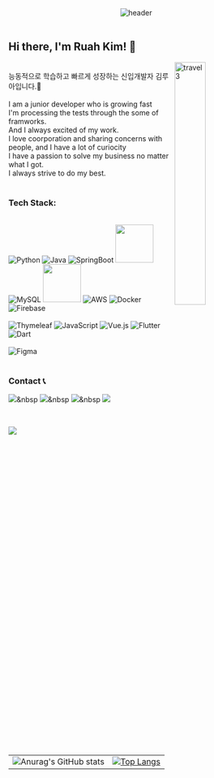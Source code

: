 



<div align="center">
  <img src="https://capsule-render.vercel.app/api?type=rect&color=timeGradient&height=200&text=Welcome&fontSize=30"&desc=Desc&descAlign=20 alt="header">
</div>


<br/>

## Hi there, I'm Ruah Kim! 👋
<img width="542" alt="travel3" src="https://github.com/user-attachments/assets/265b33a1-514b-40b3-a475-f3fe0ffb49c3" style="width: 35%; max-width: 300px; min-width:150px" align="right">

<br>
<div>
능동적으로 학습하고 빠르게 성장하는 신입개발자 김루아입니다.🙂<br/>
<br>
I am a junior developer who is growing fast<br/>
I'm processing the tests through the some of framworks.<br/>
And I always excited of my work.<br/>
I love coorporation and sharing concerns with people, and I have a lot of curiocity<br/>
I have a passion to solve my business no matter what I got. <br/>
I always strive to do my best.
</div>
<br/>


### Tech Stack:

<br/>
  
  <img src="https://img.shields.io/badge/Python-3776AB?style=flat-square&logo=Python&logoColor=white" alt="Python"/>
  <img src="https://img.shields.io/badge/Java-007396?style=flat-square&logo=Java&logoColor=white" alt="Java"/> 
  <img src="https://img.shields.io/badge/SpringBoot-6DB33F?style=flat-square&logo=SpringBoot&logoColor=white" alt="SpringBoot"/> 
  <img src="https://img.shields.io/badge/FastAPI-005571?style=for-the-badge&logo=fastapi" width="75px"/>
  <img src="https://img.shields.io/badge/Mysql-E6B91E?style=flat-square&logo=MySql&logoColor=white" alt="MySQL"/> 
  <img src="https://img.shields.io/badge/MongoDB-%234ea94b.svg?style=for-the-badge&logo=mongodb&logoColor=white" width="75px"/>
  <img src="https://img.shields.io/badge/AWS-232F3E?style=flat-square&logo=AmazonAWS&logoColor=white" alt="AWS"/> 
  <img src="https://img.shields.io/badge/Docker-2496ED?style=flat-square&logo=Docker&logoColor=white" alt="Docker"/> 
<img src="https://img.shields.io/badge/Firebase-FFCA28?style=flat-square&logo=Firebase&logoColor=white" alt="Firebase"/>


<br/>  
<br/>
  <img src="https://img.shields.io/badge/Thymeleaf-005F0F?style=flat-square&logo=Thymeleaf&logoColor=white" alt="Thymeleaf"/> 
  <img src="https://img.shields.io/badge/JavaScript-F7DF1E?style=flat-square&logo=JavaScript&logoColor=black" alt="JavaScript"/> 
  <img src="https://img.shields.io/badge/Vue.js-4FC08D?style=flat-square&logo=Vue.js&logoColor=white" alt="Vue.js"/> 
  <img src="https://img.shields.io/badge/Flutter-02569B?style=flat-square&logo=Flutter&logoColor=white" alt="Flutter"/> 
  <img src="https://img.shields.io/badge/Dart-0175C2?style=flat-square&logo=Dart&logoColor=white" alt="Dart"/> 
  
  <br/>
  <br/>

  <img src="https://img.shields.io/badge/Figma-F24E1E?style=flat-square&logo=Figma&logoColor=white" alt="Figma"/> 
  
</div>
<br/>
<br/>

### Contact 📞

  <a href="#"><img src="https://img.shields.io/badge/Tech%20Blog-11B48A?style=flat-square&logo=Vimeo&logoColor=white"/></a>&nbsp
  <a href="https://www.instagram.com/ruah0807/"><img src="https://img.shields.io/badge/Instagram-E4405F?style=flat-square&logo=Instagram&logoColor=white"/></a>&nbsp
  <a href="mailto:kimhk0315@gmail.com"><img src="https://img.shields.io/badge/Gmail-d14836?style=flat-square&logo=Gmail&logoColor=white"/></a>&nbsp
  <a href="https://open.kakao.com/o/Rua.na"><img src="https://img.shields.io/badge/KakaoTalk-FFCD00?style=for-the-badge&logoColor=black&logo=KakaoTalk"></a>

<br/>


  <a href="https://hits.seeyoufarm.com"><img src="https://hits.seeyoufarm.com/api/count/incr/badge.svg?url=https%3A%2F%2Fgithub.com%2Fruah0807&count_bg=%2376318E&title_bg=%23D5A5A5&icon=quarkus.svg&icon_color=%23E5E4E4&title=hits&edge_flat=false"/></a>
<br/>

<table align="center">
  <tr>
    <td>
       <img src="https://github-readme-stats.vercel.app/api?username=ruah0807&show_icons=true&theme=synthwave" alt="Anurag's GitHub stats">
    </td>
    <td>
      <a href="https://github.com/ryanch0/ryanch0">
        <img src="https://github-readme-stats.vercel.app/api/top-langs/?username=ruah0807&layout=compact&theme=dark" alt="Top Langs">
      </a>
    </td>
  </tr>
</table>





